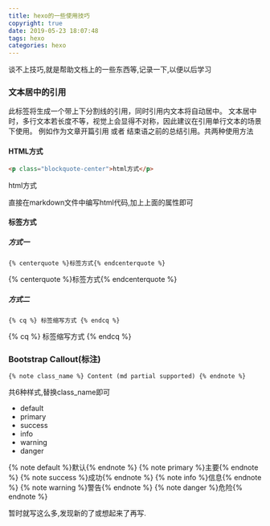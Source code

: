 ```yaml
---
title: hexo的一些使用技巧
copyright: true
date: 2019-05-23 18:07:48
tags: hexo
categories: hexo
---
```


谈不上技巧,就是帮助文档上的一些东西等,记录一下,以便以后学习

### 文本居中的引用

此标签将生成一个带上下分割线的引用，同时引用内文本将自动居中。 文本居中时，多行文本若长度不等，视觉上会显得不对称，因此建议在引用单行文本的场景下使用。 例如作为文章开篇引用 或者 结束语之前的总结引用。共两种使用方法

#### HTML方式

```html
<p class="blockquote-center">html方式</p>
```
<p class="blockquote-center">html方式</p>

直接在markdown文件中编写html代码,加上上面的属性即可

#### 标签方式

##### 方式一

```
{% centerquote %}标签方式{% endcenterquote %}
```
{% centerquote %}标签方式{% endcenterquote %}
##### 方式二
```
{% cq %} 标签缩写方式 {% endcq %}
```
{% cq %} 标签缩写方式 {% endcq %}

### Bootstrap Callout(标注)
```
{% note class_name %} Content (md partial supported) {% endnote %}
```
共6种样式,替换class_name即可
- default
- primary
- success
- info
- warning
- danger


{% note default %}默认{% endnote %}
{% note primary %}主要{% endnote %}
{% note success %}成功{% endnote %}
{% note info %}信息{% endnote %}
{% note warning %}警告{% endnote %}
{% note danger %}危险{% endnote %}

暂时就写这么多,发现新的了或想起来了再写.








